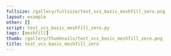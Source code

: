 ```yaml
---
fullsize: /gallery/fullsize/test_vcs_basic_meshfill_zero.png
layout: example
other: []
script: test_vcs_basic_meshfill_zero.py
tags: [meshfill]
thumb: /gallery/thumbnails/test_vcs_basic_meshfill_zero.png
title: test_vcs_basic_meshfill_zero
---
```

